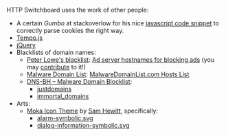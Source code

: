 HTTP Switchboard uses the work of other people:

- A certain *Gumbo* at stackoverlow for his nice [javascript code snippet](http://stackoverflow.com/questions/4003823/javascript-getcookie-functions/4004010#4004010) to correctly parse cookies the right way.
- [Tempo.js](http://twigkit.github.io/tempo/)
- [jQuery](http://jquery.com/)
- Blacklists of domain names:
    * [Peter Lowe's blacklist](http://pgl.yoyo.org/as/index.php): [Ad server hostnames for blocking ads](http://pgl.yoyo.org/as/serverlist.php?mimetype=plaintext) (you may [contribute](http://pgl.yoyo.org/as/#submit) to it!)
    * [Malware Domain List](http://www.malwaredomainlist.com/): [MalwareDomainList.com Hosts List](http://www.malwaredomainlist.com/hostslist/hosts.txt)
    * [DNS-BH – Malware Domain Blocklist](http://www.malwaredomains.com/?page_id=1508):
        - [justdomains](http://dns-bh.sagadc.org/justdomains)
        - [immortal_domains](http://dns-bh.sagadc.org/immortal_domains.txt)
- Arts:
    * [Moka Icon Theme](https://github.com/snwh/moka-icon-theme) by [Sam Hewitt](https://github.com/snwh), specifically:
        - [alarm-symbolic.svg](https://github.com/snwh/moka-icon-theme/blob/master/Moka/scalable/status/alarm-symbolic.svg)
        - [dialog-information-symbolic.svg](https://github.com/snwh/moka-icon-theme/blob/master/Moka/scalable/status/dialog-information-symbolic.svg)